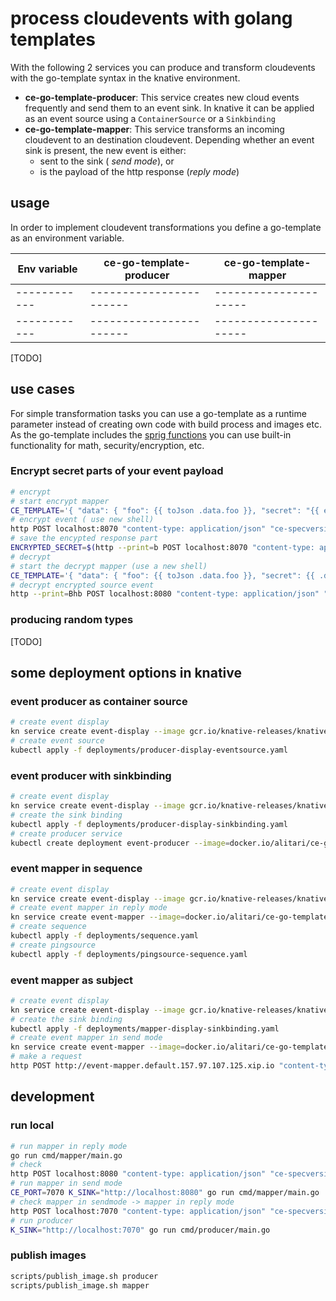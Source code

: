 # process cloudevents with golang templates

With the following 2 services you can produce and transform cloudevents with the go-template syntax in the knative environment.

- **ce-go-template-producer**: This service creates new cloud events frequently and send them to an event sink. In knative it can be applied as an event source using a `ContainerSource` or a `Sinkbinding` 
- **ce-go-template-mapper**: This service transforms an incoming cloudevent to an destination cloudevent. Depending whether an event sink is present, the new event is either:
   - sent to the sink ( *send mode*), or
   - is the payload of the http response (*reply mode*)

## usage

In order to implement cloudevent transformations you define a go-template as an environment variable.

| Env variable | ce-go-template-producer | ce-go-template-mapper |
| ------------ | ----------------------- | --------------------- |
| ------------ | ----------------------- | --------------------- |
| ------------ | ----------------------- | --------------------- |

[TODO]

## use cases

For simple transformation tasks you can use a go-template as a runtime parameter instead of creating own code with build process and images etc.  As the go-template includes the [sprig functions] you can use built-in functionality for math, security/encryption, etc.

### Encrypt secret parts of your event payload

```bash
# encrypt
# start encrypt mapper 
CE_TEMPLATE='{ "data": { "foo": {{ toJson .data.foo }}, "secret": "{{ encryptAES (env "SECRET_KEY") (toJson .data.secret) }}" } , "datacontenttype":"application/json","id":" {{ uuidv4 }}","source":"{{ .source }}","specversion":"{{ .specversion }}","type":"{{ .type }}" }' SECRET_KEY="mysecretKey" CE_PORT=8070 go run cmd/mapper/main.go
# encrypt event ( use new shell)
http POST localhost:8070 "content-type: application/json" "ce-specversion: 1.0" "ce-source: http-command" "ce-type: example" "ce-id: 123-abc" foo=foovalue secret:='{ "name": "James", "lastName": "Bond"}'
# save the encypted response part
ENCRYPTED_SECRET=$(http --print=b POST localhost:8070 "content-type: application/json" "ce-specversion: 1.0" "ce-source: http-command" "ce-type: example" "ce-id: 123-abc" foo=foovalue secret:='{ "name": "James", "lastName": "Bond"}' | jq -r .secret)
# decrypt
# start the decrypt mapper (use a new shell)
CE_TEMPLATE='{ "data": { "foo": {{ toJson .data.foo }}, "secret": {{ .data.secret | decryptAES (env "SECRET_KEY") }} } , "datacontenttype":"application/json","id":" {{ uuidv4 }}","source":"{{ .source }}","specversion":"{{ .specversion }}","type":"{{ .type }}" }' SECRET_KEY="mysecretKey" go run cmd/mapper/main.go
# decrypt encrypted source event 
http --print=Bhb POST localhost:8080 "content-type: application/json" "ce-specversion: 1.0" "ce-source: http-command" "ce-type: example" "ce-id: 123-abc" foo=foovalue secret=$ENCRYPTED_SECRET
```

### producing random types

[TODO]



## some deployment options in knative

### event producer as container source

```bash
# create event display
kn service create event-display --image gcr.io/knative-releases/knative.dev/eventing-contrib/cmd/event_display --cluster-local --scale-min 1
# create event source
kubectl apply -f deployments/producer-display-eventsource.yaml
```

### event producer with sinkbinding

```bash
# create event display
kn service create event-display --image gcr.io/knative-releases/knative.dev/eventing-contrib/cmd/event_display --cluster-local --scale-min 1
# create the sink binding
kubectl apply -f deployments/producer-display-sinkbinding.yaml
# create producer service
kubectl create deployment event-producer --image=docker.io/alitari/ce-go-template-producer
```

### event mapper in sequence

```bash
# create event display
kn service create event-display --image gcr.io/knative-releases/knative.dev/eventing-contrib/cmd/event_display --cluster-local --scale-min 1
# create event mapper in reply mode
kn service create event-mapper --image=docker.io/alitari/ce-go-template-mapper --cluster-local --scale-min 1
# create sequence
kubectl apply -f deployments/sequence.yaml
# create pingsource
kubectl apply -f deployments/pingsource-sequence.yaml
```

### event mapper as subject

```bash
# create event display
kn service create event-display --image gcr.io/knative-releases/knative.dev/eventing-contrib/cmd/event_display --cluster-local --scale-min 1
# create the sink binding
kubectl apply -f deployments/mapper-display-sinkbinding.yaml
# create event mapper in send mode
kn service create event-mapper --image=docker.io/alitari/ce-go-template-mapper --scale-min 1
# make a request
http POST http://event-mapper.default.157.97.107.125.xip.io "content-type: application/json" "ce-specversion: 1.0" "ce-source: http-command" "ce-type: http.demo" "ce-id: 123-abc" name=Hase
```



## development

### run local

```bash
# run mapper in reply mode
go run cmd/mapper/main.go
# check
http POST localhost:8080 "content-type: application/json" "ce-specversion: 1.0" "ce-source: http-command" "ce-type: http.demo" "ce-id: 123-abc" name=Alex
# run mapper in send mode
CE_PORT=7070 K_SINK="http://localhost:8080" go run cmd/mapper/main.go
# check mapper in sendmode -> mapper in reply mode
http POST localhost:7070 "content-type: application/json" "ce-specversion: 1.0" "ce-source: http-command" "ce-type: http.demo" "ce-id: 123-abc" name=Alex
# run producer
K_SINK="http://localhost:7070" go run cmd/producer/main.go
```

### publish images

```bash
scripts/publish_image.sh producer
scripts/publish_image.sh mapper
```

[httpie]: https://httpie.org/
[sprig functions]: http://masterminds.github.io/sprig/